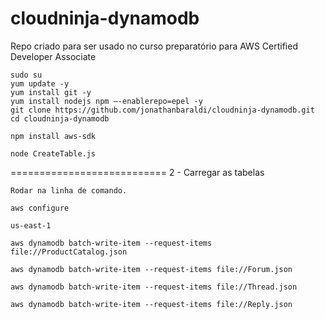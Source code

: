 # cloudninja-dynamodb
Repo criado para ser usado no curso preparatório para AWS Certified Developer Associate


	sudo su
	yum update -y
	yum install git -y
	yum install nodejs npm —-enablerepo=epel -y
	git clone https://github.com/jonathanbaraldi/cloudninja-dynamodb.git
	cd cloudninja-dynamodb

	npm install aws-sdk
	
	node CreateTable.js


===========================
2 - Carregar as tabelas
	
	Rodar na linha de comando.

	aws configure

	us-east-1

	aws dynamodb batch-write-item --request-items file://ProductCatalog.json

	aws dynamodb batch-write-item --request-items file://Forum.json

	aws dynamodb batch-write-item --request-items file://Thread.json

	aws dynamodb batch-write-item --request-items file://Reply.json
